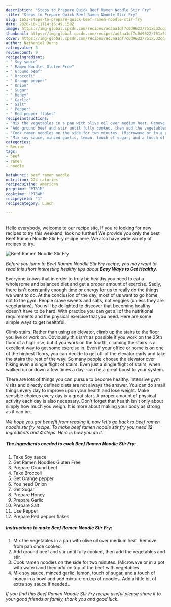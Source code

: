 ```yaml
---
description: "Steps to Prepare Quick Beef Ramen Noodle Stir Fry"
title: "Steps to Prepare Quick Beef Ramen Noodle Stir Fry"
slug: 1653-steps-to-prepare-quick-beef-ramen-noodle-stir-fry
date: 2020-10-11T14:16:49.159Z
image: https://img-global.cpcdn.com/recipes/ad3aa1df7c0d9622/751x532cq70/beef-ramen-noodle-stir-fry-recipe-main-photo.jpg
thumbnail: https://img-global.cpcdn.com/recipes/ad3aa1df7c0d9622/751x532cq70/beef-ramen-noodle-stir-fry-recipe-main-photo.jpg
cover: https://img-global.cpcdn.com/recipes/ad3aa1df7c0d9622/751x532cq70/beef-ramen-noodle-stir-fry-recipe-main-photo.jpg
author: Nathaniel Burns
ratingvalue: 3
reviewcount: 9
recipeingredient:
- " Soy sauce"
- " Ramen Noodles Gluten Free"
- " Ground beef"
- " Broccoli"
- " Orange pepper"
- " Onion"
- " Sugar"
- " Honey"
- " Garlic"
- " Salt"
- " Pepper"
- " Red pepper flakes"
recipeinstructions:
- "Mix the vegetables in a pan with olive oil over medium heat. Remove from pan once cooked."
- "Add ground beef and stir until fully cooked, then add the vegetables and stir."
- "Cook ramen noodles on the side for two minutes. (Microwave or in a pot with water) and then add on top of the beef with vegetables"
- "Mix soy sauce, minced garlic, lemon, touch of sugar, and a touch of honey in a bowl and add mixture on top of noodles. Add a little bit of extra soy sauce if needed.."
categories:
- Recipe
tags:
- beef
- ramen
- noodle

katakunci: beef ramen noodle 
nutrition: 224 calories
recipecuisine: American
preptime: "PT31M"
cooktime: "PT34M"
recipeyield: "1"
recipecategory: Lunch

---
```

<br>
Hello everybody, welcome to our recipe site, If you're looking for new recipes to try this weekend, look no further! We provide you only the best Beef Ramen Noodle Stir Fry recipe here. We also have wide variety of recipes to try.
<br>


![Beef Ramen Noodle Stir Fry](https://img-global.cpcdn.com/recipes/ad3aa1df7c0d9622/751x532cq70/beef-ramen-noodle-stir-fry-recipe-main-photo.jpg)

<i>Before you jump to Beef Ramen Noodle Stir Fry recipe, you may want to read this short interesting healthy tips about <strong>Easy Ways to Get Healthy</strong>.</i>

Everyone knows that in order to truly be healthy you need to eat a wholesome and balanced diet and get a proper amount of exercise. Sadly, there isn't constantly enough time or energy for us to really do the things we want to do. At the conclusion of the day, most of us want to go home, not to the gym. People crave sweets and salts, not veggies (unless they are vegetarians). You will be delighted to discover that becoming healthy doesn't have to be hard. With practice you can get all of the nutritional requirements and the physical exercise that you need. Here are some simple ways to get healthful.

Climb stairs. Rather than using an elevator, climb up the stairs to the floor you live or work on. Obviously this isn’t as possible if you work on the 25th floor of a high rise, but if you work on the fourth, climbing the stairs is a excellent way to get some exercise in. Even if your office or home is on one of the highest floors, you can decide to get off of the elevator early and take the stairs the rest of the way. So many people choose the elevator over hiking even a single flight of stairs. Even just a single flight of stairs, when walked up or down a few times a day--can be a great boost to your system. 

There are lots of things you can pursue to become healthy. Intensive gym visits and directly defined diets are not always the answer. You can do small things every day to improve upon your health and lose weight. Make sensible choices every day is a great start. A proper amount of physical activity each day is also necessary. Don't forget that health isn't only about simply how much you weigh. It is more about making your body as strong as it can be. 


<i>We hope you got benefit from reading it, now let's go back to beef ramen noodle stir fry recipe. To make beef ramen noodle stir fry you need <strong>12</strong> ingredients and <strong>4</strong> steps. Here is how you do it.
</i>

##### The ingredients needed to cook Beef Ramen Noodle Stir Fry:

1. Take  Soy sauce
1. Get  Ramen Noodles Gluten Free
1. Prepare  Ground beef
1. Take  Broccoli
1. Get  Orange pepper
1. You need  Onion
1. Get  Sugar
1. Prepare  Honey
1. Prepare  Garlic
1. Prepare  Salt
1. Use  Pepper
1. Prepare  Red pepper flakes


##### Instructions to make Beef Ramen Noodle Stir Fry:

1. Mix the vegetables in a pan with olive oil over medium heat. Remove from pan once cooked.
1. Add ground beef and stir until fully cooked, then add the vegetables and stir.
1. Cook ramen noodles on the side for two minutes. (Microwave or in a pot with water) and then add on top of the beef with vegetables
1. Mix soy sauce, minced garlic, lemon, touch of sugar, and a touch of honey in a bowl and add mixture on top of noodles. Add a little bit of extra soy sauce if needed..


<i>If you find this Beef Ramen Noodle Stir Fry recipe useful please share it to your good friends or family, thank you and good luck.</i>
